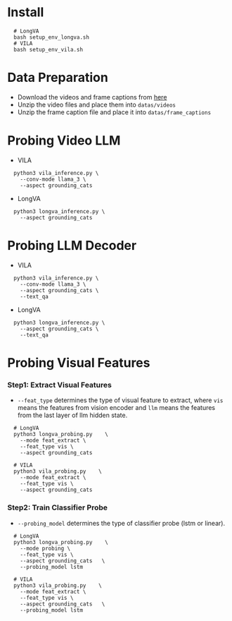 # Install
```
  # LongVA
  bash setup_env_longva.sh
  # VILA
  bash setup_env_vila.sh
```
# Data Preparation
- Download the videos and frame captions from [here](https://huggingface.co/datasets/lyx97/t3_probing_data)
- Unzip the video files and place them into `datas/videos`
- Unzip the frame caption file and place it into `datas/frame_captions`
  
# Probing Video LLM
- VILA
```
  python3 vila_inference.py \
    --conv-mode llama_3 \
    --aspect grounding_cats
```
- LongVA
```
  python3 longva_inference.py \
    --aspect grounding_cats
```
# Probing LLM Decoder
- VILA
```
  python3 vila_inference.py \
    --conv-mode llama_3 \
    --aspect grounding_cats \
    --text_qa
```
- LongVA
```
  python3 longva_inference.py \
    --aspect grounding_cats \
    --text_qa
```
# Probing Visual Features
### Step1: Extract Visual Features
- `--feat_type` determines the type of visual feature to extract, where `vis` means the features from vision encoder and `llm` means the features from the last layer of llm hidden state.
```
  # LongVA
  python3 longva_probing.py    \
    --mode feat_extract \
    --feat_type vis \
    --aspect grounding_cats

  # VILA
  python3 vila_probing.py    \
    --mode feat_extract \
    --feat_type vis \
    --aspect grounding_cats
```
### Step2: Train Classifier Probe
- `--probing_model` determines the type of classifier probe (lstm or linear).
```
  # LongVA
  python3 longva_probing.py    \
    --mode probing \
    --feat_type vis \
    --aspect grounding_cats   \
    --probing_model lstm

  # VILA
  python3 vila_probing.py    \
    --mode feat_extract \
    --feat_type vis \
    --aspect grounding_cats   \
    --probing_model lstm
```
